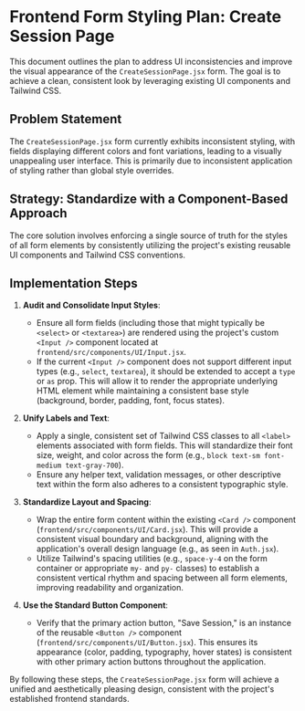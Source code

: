 # Frontend Form Styling Plan: Create Session Page

This document outlines the plan to address UI inconsistencies and improve the visual appearance of the `CreateSessionPage.jsx` form. The goal is to achieve a clean, consistent look by leveraging existing UI components and Tailwind CSS.

## Problem Statement

The `CreateSessionPage.jsx` form currently exhibits inconsistent styling, with fields displaying different colors and font variations, leading to a visually unappealing user interface. This is primarily due to inconsistent application of styling rather than global style overrides.

## Strategy: Standardize with a Component-Based Approach

The core solution involves enforcing a single source of truth for the styles of all form elements by consistently utilizing the project's existing reusable UI components and Tailwind CSS conventions.

## Implementation Steps

1.  **Audit and Consolidate Input Styles**:
    *   Ensure all form fields (including those that might typically be `<select>` or `<textarea>`) are rendered using the project's custom `<Input />` component located at `frontend/src/components/UI/Input.jsx`.
    *   If the current `<Input />` component does not support different input types (e.g., `select`, `textarea`), it should be extended to accept a `type` or `as` prop. This will allow it to render the appropriate underlying HTML element while maintaining a consistent base style (background, border, padding, font, focus states).

2.  **Unify Labels and Text**:
    *   Apply a single, consistent set of Tailwind CSS classes to all `<label>` elements associated with form fields. This will standardize their font size, weight, and color across the form (e.g., `block text-sm font-medium text-gray-700`).
    *   Ensure any helper text, validation messages, or other descriptive text within the form also adheres to a consistent typographic style.

3.  **Standardize Layout and Spacing**:
    *   Wrap the entire form content within the existing `<Card />` component (`frontend/src/components/UI/Card.jsx`). This will provide a consistent visual boundary and background, aligning with the application's overall design language (e.g., as seen in `Auth.jsx`).
    *   Utilize Tailwind's spacing utilities (e.g., `space-y-4` on the form container or appropriate `my-` and `py-` classes) to establish a consistent vertical rhythm and spacing between all form elements, improving readability and organization.

4.  **Use the Standard Button Component**:
    *   Verify that the primary action button, "Save Session," is an instance of the reusable `<Button />` component (`frontend/src/components/UI/Button.jsx`). This ensures its appearance (color, padding, typography, hover states) is consistent with other primary action buttons throughout the application.

By following these steps, the `CreateSessionPage.jsx` form will achieve a unified and aesthetically pleasing design, consistent with the project's established frontend standards.
